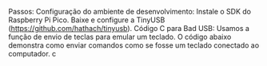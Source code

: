 Passos:
Configuração do ambiente de desenvolvimento:
Instale o SDK do Raspberry Pi Pico.
Baixe e configure a TinyUSB (https://github.com/hathach/tinyusb).
Código C para Bad USB:
Usamos a função de envio de teclas para emular um teclado. O código abaixo demonstra como enviar comandos como se fosse um teclado conectado ao computador.
c
